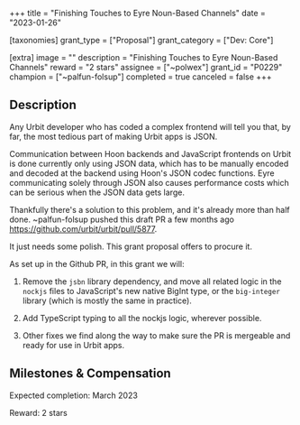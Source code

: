 +++
title = "Finishing Touches to Eyre Noun-Based Channels"
date = "2023-01-26"

[taxonomies]
grant_type = ["Proposal"]
grant_category = ["Dev: Core"]

[extra]
image = ""
description = "Finishing Touches to Eyre Noun-Based Channels"
reward = "2 stars"
assignee = ["~polwex"]
grant_id = "P0229"
champion = ["~palfun-folsup"]
completed = true
canceled = false
+++

## Description

Any Urbit developer who has coded a complex frontend will tell you that, by far, the most tedious part of making Urbit apps is JSON.

Communication between Hoon backends and JavaScript frontends on Urbit is done currently only using JSON data, which has to be manually encoded and decoded at the backend using Hoon's JSON codec functions. Eyre communicating solely through JSON also causes performance costs which can be serious when the JSON data gets large.

Thankfully there's a solution to this problem, and it's already more than half done. ~palfun-folsup pushed this draft PR a few months ago https://github.com/urbit/urbit/pull/5877.

It just needs some polish. This grant proposal offers to procure it.

As set up in the Github PR, in this grant we will: 

1. Remove the `jsbn` library dependency, and move all related logic in the `nockjs` files to JavaScript's new native BigInt type, or the `big-integer` library (which is mostly the same in practice).

2. Add TypeScript typing to all the nockjs logic, wherever possible.

3. Other fixes we find along the way to make sure the PR is mergeable and ready for use in Urbit apps.

## Milestones & Compensation

Expected completion: March 2023

Reward: 2 stars
